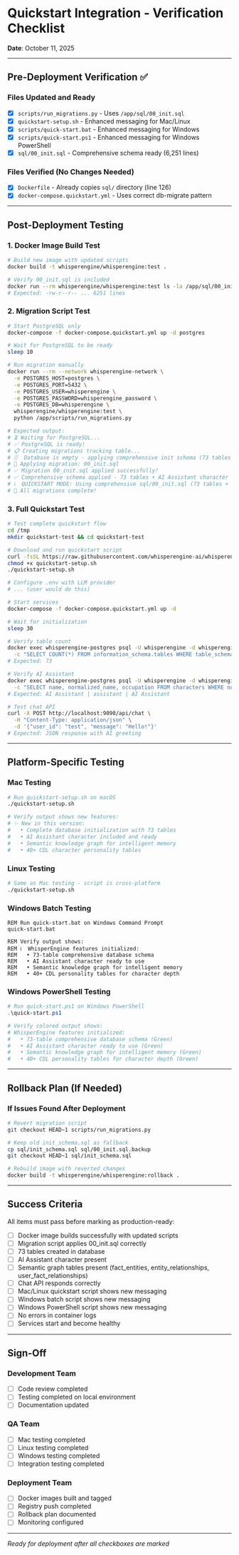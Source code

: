 # Quickstart Integration - Verification Checklist

**Date**: October 11, 2025

---

## Pre-Deployment Verification ✅

### Files Updated and Ready

- [x] `scripts/run_migrations.py` - Uses `/app/sql/00_init.sql`
- [x] `quickstart-setup.sh` - Enhanced messaging for Mac/Linux
- [x] `scripts/quick-start.bat` - Enhanced messaging for Windows
- [x] `scripts/quick-start.ps1` - Enhanced messaging for Windows PowerShell
- [x] `sql/00_init.sql` - Comprehensive schema ready (6,251 lines)

### Files Verified (No Changes Needed)

- [x] `Dockerfile` - Already copies `sql/` directory (line 126)
- [x] `docker-compose.quickstart.yml` - Uses correct db-migrate pattern

---

## Post-Deployment Testing

### 1. Docker Image Build Test
```bash
# Build new image with updated scripts
docker build -t whisperengine/whisperengine:test .

# Verify 00_init.sql is included
docker run --rm whisperengine/whisperengine:test ls -la /app/sql/00_init.sql
# Expected: -rw-r--r-- ... 6251 lines
```

### 2. Migration Script Test
```bash
# Start PostgreSQL only
docker-compose -f docker-compose.quickstart.yml up -d postgres

# Wait for PostgreSQL to be ready
sleep 10

# Run migration manually
docker run --rm --network whisperengine-network \
  -e POSTGRES_HOST=postgres \
  -e POSTGRES_PORT=5432 \
  -e POSTGRES_USER=whisperengine \
  -e POSTGRES_PASSWORD=whisperengine_password \
  -e POSTGRES_DB=whisperengine \
  whisperengine/whisperengine:test \
  python /app/scripts/run_migrations.py

# Expected output:
# ⏳ Waiting for PostgreSQL...
# ✅ PostgreSQL is ready!
# 📋 Creating migrations tracking table...
# 🗄️  Database is empty - applying comprehensive init schema (73 tables)...
# 📝 Applying migration: 00_init.sql
# ✅ Migration 00_init.sql applied successfully!
# ✅ Comprehensive schema applied - 73 tables + AI Assistant character ready!
# ℹ️  QUICKSTART MODE: Using comprehensive sql/00_init.sql (73 tables + seed data)
# 🎉 All migrations complete!
```

### 3. Full Quickstart Test
```bash
# Test complete quickstart flow
cd /tmp
mkdir quickstart-test && cd quickstart-test

# Download and run quickstart script
curl -fsSL https://raw.githubusercontent.com/whisperengine-ai/whisperengine/main/quickstart-setup.sh -o quickstart-setup.sh
chmod +x quickstart-setup.sh
./quickstart-setup.sh

# Configure .env with LLM provider
# ... (user would do this)

# Start services
docker-compose -f docker-compose.quickstart.yml up -d

# Wait for initialization
sleep 30

# Verify table count
docker exec whisperengine-postgres psql -U whisperengine -d whisperengine \
  -c "SELECT COUNT(*) FROM information_schema.tables WHERE table_schema = 'public' AND table_type = 'BASE TABLE';"
# Expected: 73

# Verify AI Assistant
docker exec whisperengine-postgres psql -U whisperengine -d whisperengine \
  -c "SELECT name, normalized_name, occupation FROM characters WHERE normalized_name = 'assistant';"
# Expected: AI Assistant | assistant | AI Assistant

# Test chat API
curl -X POST http://localhost:9090/api/chat \
  -H "Content-Type: application/json" \
  -d '{"user_id": "test", "message": "Hello!"}'
# Expected: JSON response with AI greeting
```

---

## Platform-Specific Testing

### Mac Testing
```bash
# Run quickstart-setup.sh on macOS
./quickstart-setup.sh

# Verify output shows new features:
# ✨ New in this version:
#   • Complete database initialization with 73 tables
#   • AI Assistant character included and ready
#   • Semantic knowledge graph for intelligent memory
#   • 40+ CDL character personality tables
```

### Linux Testing
```bash
# Same as Mac testing - script is cross-platform
./quickstart-setup.sh
```

### Windows Batch Testing
```batch
REM Run quick-start.bat on Windows Command Prompt
quick-start.bat

REM Verify output shows:
REM ℹ️  WhisperEngine features initialized:
REM   • 73-table comprehensive database schema
REM   • AI Assistant character ready to use
REM   • Semantic knowledge graph for intelligent memory
REM   • 40+ CDL personality tables for character depth
```

### Windows PowerShell Testing
```powershell
# Run quick-start.ps1 on Windows PowerShell
.\quick-start.ps1

# Verify colored output shows:
# WhisperEngine features initialized:
#   • 73-table comprehensive database schema (Green)
#   • AI Assistant character ready to use (Green)
#   • Semantic knowledge graph for intelligent memory (Green)
#   • 40+ CDL personality tables for character depth (Green)
```

---

## Rollback Plan (If Needed)

### If Issues Found After Deployment

```bash
# Revert migration script
git checkout HEAD~1 scripts/run_migrations.py

# Keep old init_schema.sql as fallback
cp sql/init_schema.sql sql/00_init.sql.backup
git checkout HEAD~1 sql/init_schema.sql

# Rebuild image with reverted changes
docker build -t whisperengine/whisperengine:rollback .
```

---

## Success Criteria

All items must pass before marking as production-ready:

- [ ] Docker image builds successfully with updated scripts
- [ ] Migration script applies 00_init.sql correctly
- [ ] 73 tables created in database
- [ ] AI Assistant character present
- [ ] Semantic graph tables present (fact_entities, entity_relationships, user_fact_relationships)
- [ ] Chat API responds correctly
- [ ] Mac/Linux quickstart script shows new messaging
- [ ] Windows batch script shows new messaging
- [ ] Windows PowerShell script shows new messaging
- [ ] No errors in container logs
- [ ] Services start and become healthy

---

## Sign-Off

### Development Team
- [ ] Code review completed
- [ ] Testing completed on local environment
- [ ] Documentation updated

### QA Team
- [ ] Mac testing completed
- [ ] Linux testing completed
- [ ] Windows testing completed
- [ ] Integration testing completed

### Deployment Team
- [ ] Docker images built and tagged
- [ ] Registry push completed
- [ ] Rollback plan documented
- [ ] Monitoring configured

---

*Ready for deployment after all checkboxes are marked*
